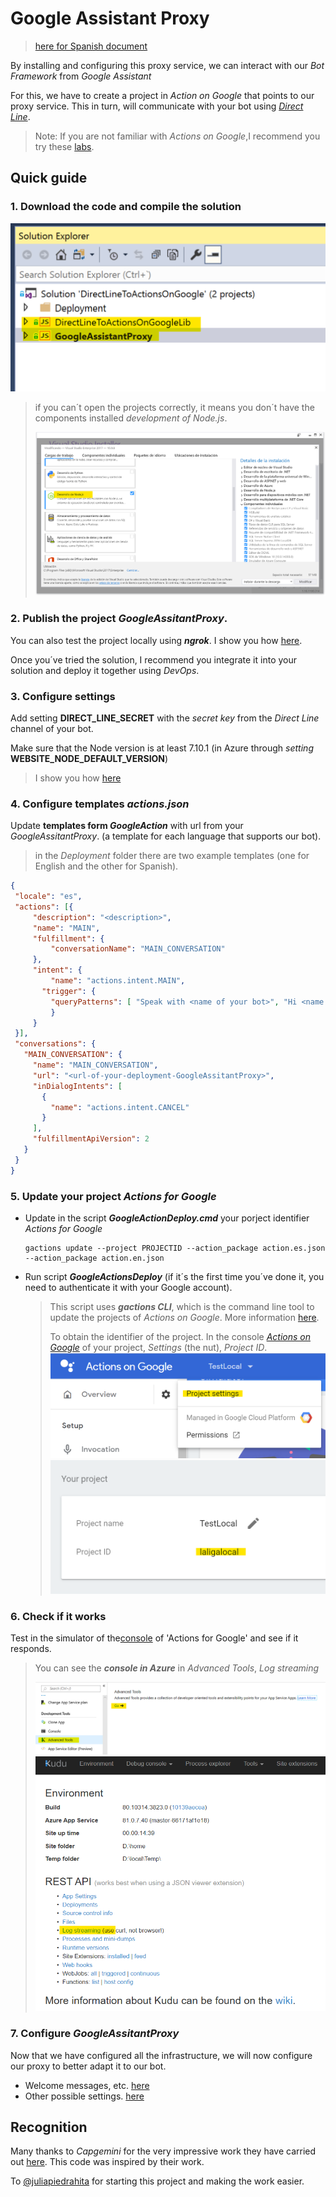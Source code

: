 # Google Assistant Proxy
> [here for Spanish document](README.es-es.md)

By installing and configuring this proxy service, we can interact with our *Bot Framework* from *Google Assistant*

For this, we have to create a project in *Action on Google* that points to our proxy service. This in turn, will communicate with your bot using [*Direct Line*](https://docs.microsoft.com/en-us/azure/bot-service/bot-service-channel-connect-directline?view=azure-bot-service-4.0). 

> Note: If you are not familiar with *Actions on Google*,I recommend you try these [labs](https://developers.google.com/actions/codelabs/).

## Quick guide 
### 1. Download the code and compile the solution 

![solution in Visual Studio](docs/images/vs-solution.png)

> if you can´t open the projects correctly, it means you don´t have the components installed *development of Node.js*.
>
>![Node.js component in the installer of Visual Studio](docs/images/vs-node-component.png)

### 2. Publish the project *GoogleAssitantProxy*.

You can also test the project locally using ***ngrok***. I show you how [here](docs/googleAssistantProxy.deploy.local.es.md). 

Once you´ve tried the solution, I recommend you integrate it into your solution and deploy it together using *DevOps*.

### 3. Configure settings 

Add setting **DIRECT_LINE_SECRET**
 with the *secret key* from the *Direct Line* channel of your bot.

Make sure that the Node version is at least 7.10.1 (in Azure through *setting* **WEBSITE_NODE_DEFAULT_VERSION**)

> I show you how [here](docs/Azure.settings.es.md)

### 4. Configure templates *actions.json*
   
Update **templates form *GoogleAction*** with url from your *GoogleAssitantProxy*. (a template for each language that supports our bot).

>in the *Deployment* folder  there are two example templates (one for English and the other for Spanish).
   ```json
   {
    "locale": "es",
    "actions": [{
        "description": "<description>",
        "name": "MAIN",
        "fulfillment": {
            "conversationName": "MAIN_CONVERSATION"
        },
        "intent": {
            "name": "actions.intent.MAIN",
          "trigger": {
            "queryPatterns": [ "Speak with <name of your bot>", "Hi <name of your bot>", "I want to speak to<name of your bot>"]
            }
        }
    }],
    "conversations": {
      "MAIN_CONVERSATION": {
        "name": "MAIN_CONVERSATION",
        "url": "<url-of-your-deployment-GoogleAssitantProxy>",
        "inDialogIntents": [
          {
            "name": "actions.intent.CANCEL"
          }
        ],
        "fulfillmentApiVersion": 2
      }
    }
}
   ```
   
 ### 5. Update your project *Actions for Google*

- Update in the script ***GoogleActionDeploy.cmd*** your porject identifier *Actions for Google*
   ```
   gactions update --project PROJECTID --action_package action.es.json --action_package action.en.json
   ```
- Run script ***GoogleActionsDeploy*** (if it´s the first time you´ve done it, you need to authenticate it with your Google account).

  > This script uses ***gactions CLI***, which is the command line tool to update the projects of *Actions on Google*. More information [here](https://developers.google.com/actions/tools/gactions-cli).
  >  
  > To obtain the identifier of the project. In the console [*Actions on Google*](https://console.actions.google.com) of your project, *Settings* (the nut), *Project ID*.
  > ![Actions on Google settings](docs/images/Actions-Settings.png) ![Actions on Google project](docs/images/Actions-Project.png)

 ### 6. Check if it works 
  Test in the simulator of the[console](https://console.actions.google.com) of 'Actions for Google' and see if it responds.

> You can see the ***console in Azure*** in *Advanced Tools*, *Log streaming*
>
> ![Azure AdvancedTools](docs/images/Azure-AdvancedTools.png) ![Azure Kudu](docs/images/Azure-Kudu.png)


 ### 7. Configure *GoogleAssitantProxy*
 Now that we have configured all the infrastructure, we will now configure our proxy to better adapt it to our bot.

 - Welcome messages, etc. [here](docs/googleAssistantProxy.messages.es.md)
 - Other possible settings. [here](docs/googleAssistantProxy.settings.es.md)

 ## Recognition 
 Many thanks to *Capgemini* for the very impressive work they have carried out [here](https://github.com/Capgemini-AIE/bot-framework-actions-on-google). This code was inspired by their work. 

 To [@juliapiedrahita](https://twitter.com/juliapiedrahita) for starting this project and making the work easier. 



